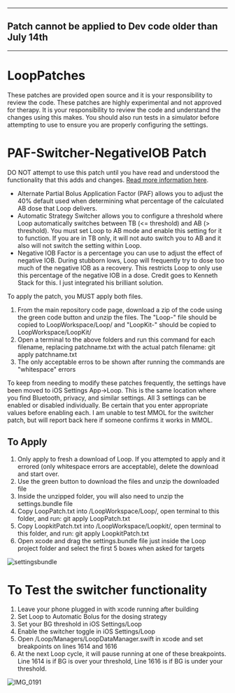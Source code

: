 ***
## Patch cannot be applied to Dev code older than July 14th
***

# LoopPatches

These patches are provided open source and it is your responsibility to review the code. These patches are highly experimental and not approved for therapy. It is your responsibility to review the code and understand the changes using this makes. You should also run tests in a simulator before attempting to use to ensure you are properly configuring the settings.

# PAF-Switcher-NegativeIOB Patch

DO NOT attempt to use this patch until you have read and understood the functionality that this adds and changes. [Read more information here](https://www.craft.do/s/pakv8NO1oYpDgh).
- Alternate Partial Bolus Application Factor (PAF) allows you to adjust the 40% default used when determining what percentage of the calculated AB dose that Loop delivers.
- Automatic Strategy Switcher allows you to configure a threshold where Loop automatically switches between TB (<= threshold) and AB (> threshold). You must set Loop to AB mode and enable this setting for it to function. If you are in TB only, it will not auto switch you to AB and it also will not switch the setting within Loop.
- Negative IOB Factor is a percentage you can use to adjust the effect of negative IOB. During stubborn lows, Loop will frequently try to dose too much of the negative IOB as a recovery. This restricts Loop to only use this percentage of the negative IOB in a dose. Credit goes to Kenneth Stack for this. I just integrated his brilliant solution.

To apply the patch, you MUST apply both files. 
1. From the main repository code page, download a zip of the code using the green code button and unzip the files. The "Loop-" file should be copied to LoopWorkspace/Loop/ and "LoopKit-" should be copied to LoopWorkspace/LoopKit/
2. Open a terminal to the above folders and run this command for each filename, replacing patchname.txt with the actual patch filename: git apply patchname.txt
3. The only acceptable erros to be shown after running the commands are "whitespace" errors

To keep from needing to modify these patches frequently, the settings have been moved to iOS Settings App->Loop. This is the same location where you find Bluetooth, privacy, and similar settings.
All 3 settings can be enabled or disabled individually. Be certain that you enter appropriate values before enabling each. I am unable to test MMOL for the switcher patch, but will report back here if someone confirms it works in MMOL.

## To Apply

1. Only apply to fresh a download of Loop. If you attempted to apply and it errored (only whitespace errors are acceptable), delete the download and start over.
2. Use the green button to download the files and unzip the downloaded file
3. Inside the unzipped folder, you will also need to unzip the settings.bundle file
4. Copy LoopPatch.txt into /LoopWorkspace/Loop/, open terminal to this folder, and run: git apply LoopPatch.txt
5. Copy LoopkitPatch.txt into /LoopWorkspace/Loopkit/, open terminal to this folder, and run: git apply LoopkitPatch.txt
6. Open xcode and drag the settings.bundle file just inside the Loop project folder and select the first 5 boxes when asked for targets

![settingsbundle](https://user-images.githubusercontent.com/38429455/158242367-de24fa1b-9f4e-4082-9d9b-db6ad109a563.png)

# To Test the switcher functionality

1. Leave your phone plugged in with xcode running after building
2. Set Loop to Automatic Bolus for the dosing strategy
3. Set your BG threshold in iOS Settings/Loop
4. Enable the switcher toggle in iOS Settings/Loop
5. Open /Loop/Managers/LoopDataManager.swift in xcode and set breakpoints on lines 1614 and 1616
6. At the next Loop cycle, it will pause running at one of these breakpoints. Line 1614 is if BG is over your threshold, Line 1616 is if BG is under your threshold.


![IMG_0191](https://user-images.githubusercontent.com/38429455/161996907-9e81707a-cea7-421f-91d4-dc4c2e571a7e.jpeg)
